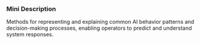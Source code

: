 ### Mini Description

Methods for representing and explaining common AI behavior patterns and decision-making processes, enabling operators to predict and understand system responses.
